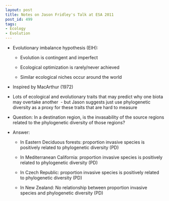 ```yaml
---
layout: post
title: Notes on Jason Fridley's Talk at ESA 2011
post_id: 499
tags: 
- Ecology
- Evolution
---
```


<div>
<div id="magicdomid197">
<ul>
	<li>Evolutionary imbalance hypothesis (EIH):</li>
</ul>
</div>
<div id="magicdomid80">
<ul>
<ul>
	<li>Evolution is contingent and imperfect</li>
</ul>
</ul>
</div>
<div id="magicdomid165">
<ul>
<ul>
	<li>Ecological optimization is rarely/never achieved</li>
</ul>
</ul>
</div>
<div id="magicdomid156">
<ul>
<ul>
	<li>Similar ecological niches occur around the world</li>
</ul>
</ul>
</div>
<div id="magicdomid189">
<ul>
	<li>Inspired by MacArthur (1972)</li>
</ul>
</div>
<div id="magicdomid380">
<ul>
	<li>Lots of ecological and evolutionary traits that may predict why one biota may overtake another  - but Jason suggests just use phylogenetic diversity as a proxy for these traits that are hard to measure</li>
</ul>
</div>
<div id="magicdomid469">
<ul>
	<li>Question: In a destination region, is the invasability of the source regions related to the phylogenetic diversity of those regions?</li>
</ul>
</div>
<div id="magicdomid480">
<ul>
	<li>Answer:</li>
</ul>
</div>
<div id="magicdomid599">
<ul>
<ul>
	<li>In Eastern Deciduous forests: proportion invasive species is positively related to phylogenetic diversity (PD)</li>
</ul>
</ul>
</div>
<div id="magicdomid604">
<ul>
<ul>
	<li>In Mediterranean California: proportion invasive species is positively related to phylogenetic diversity (PD)</li>
</ul>
</ul>
</div>
<div id="magicdomid625">
<ul>
<ul>
	<li>In Czech Republic: proportion invasive species is positively related to phylogenetic diversity (PD)</li>
</ul>
</ul>
</div>
<div id="magicdomid669">
<ul>
<ul>
	<li>In New Zealand: No relationship between proportion invasive species and phylogenetic diversity (PD)</li>
</ul>
</ul>
</div>
</div>